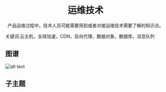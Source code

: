<h1 align="center">运维技术</h1>
<p align="center">产品运维过程中，技术人员可能需要用到或者对接运维技术需要了解的知识点。</p>
<p">关键词:云主机，全球加速，CDN，反向代理，数据对象，数据库，消息队列</p>

## 图谱
![alt text](https://github.com/gonglei007/GameDevMind/blob/main/exports/6.运维技术.png?raw=true)

## 子主题
